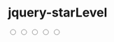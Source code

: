 # jquery-starLevel
<!--html-->
<span class="star-rating">
  <input type="radio" name="rating" value="1"><i></i>
  <input type="radio" name="rating" value="2"><i></i>
  <input type="radio" name="rating" value="3"><i></i>
  <input type="radio" name="rating" value="4"><i></i>
  <input type="radio" name="rating" value="5"><i></i>
</span>
